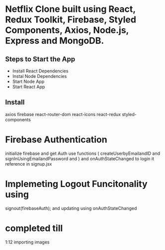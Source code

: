 # Netflix Clone built using React, Redux Toolkit, Firebase, Styled Components, Axios, Node.js, Express and MongoDB.

## Steps to Start the App

- Install React Dependencies
- Instal Node Dependencies
- Start Node App
- Start React App

## Install

axios
firebase
react-router-dom
react-icons
react-redux
styled-components

# Firebase Authentication

initialize firebase and get Auth
use functions ( createUserbyEmailandID and signInUsingEmailandPassword and )
and onAuthStateChanged to login it reference in signup.jsx

# Implemeting Logout Funcitonality using

signout(firebaseAuth);
and updating using onAuthStateChanged

# completed till

1:12
importing images
